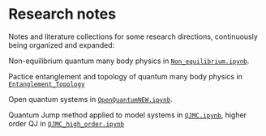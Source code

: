 # Research notes

Notes and literature collections for some research directions, continuously being organized and expanded:

Non-equilibrium quantum many body physics in [`Non_equilibrium.ipynb`](https://github.com/JSKao/Computational-Quantum-Many-Body-Physics/blob/main/Non_equilibrium.ipynb). 


Pactice entanglement and topology of quantum many body physics in [`Entanglement_Topology`](https://github.com/JSKao/Computational-Quantum-Many-Body-Physics/blob/main/Entanglement_Topology.ipynb)

Open quantum systems in [`OpenQuantumNEW.ipynb`](https://github.com/JSKao/Notes_and_References/blob/main/OpenQuantumNEW.ipynb).

Quantum Jump method applied to model systems in [`QJMC.ipynb`](https://github.com/JSKao/Notes_and_References/blob/main/QJMC.ipynb), higher order QJ in [`QJMC_high_order.ipynb`](https://github.com/JSKao/Notes_and_References/blob/main/QJMC_high_order.ipynb)
